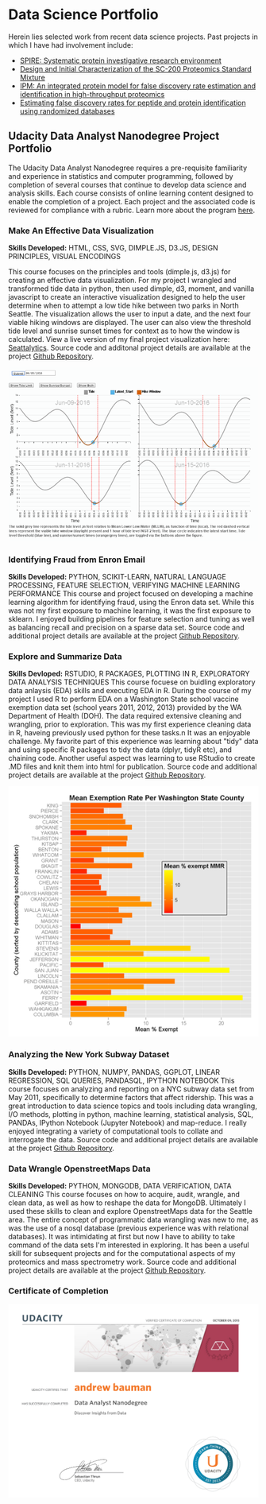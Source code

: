 # Data Science Portfolio

Herein lies selected work from recent data science projects.  Past projects in which I have had involvement include:

- [SPIRE: Systematic protein investigative research environment](http://www.sciencedirect.com/science/article/pii/S1874391911002004)
- [Design and Initial Characterization of the SC-200 Proteomics Standard Mixture](http://www.ncbi.nlm.nih.gov/pmc/articles/PMC3110723/)
- [IPM: An integrated protein model for false discovery rate estimation and identification in high-throughput proteomics](http://www.sciencedirect.com/science/article/pii/S1874391911002582)
- [Estimating false discovery rates for peptide and protein identification using randomized databases](http://onlinelibrary.wiley.com/doi/10.1002/pmic.200900619/full)

## Udacity Data Analyst Nanodegree Project Portfolio

The Udacity Data Analyst Nanodegree requires a pre-requisite familiarity and experience in statistics and computer programming, followed by completion of several courses that continue to develop data science and analysis skills.  Each course consists of online learning content designed to enable the completion of a project.  Each project and the associated code is reviewed for compliance with a rubric.  Learn more about the program [here](https://www.udacity.com/course/data-analyst-nanodegree--nd002).

### Make An Effective Data Visualization

**Skills Developed:** HTML, CSS, SVG, DIMPLE.JS, D3.JS, DESIGN PRINCIPLES, VISUAL ENCODINGS 

This course focuses on the principles and tools (dimple.js, d3.js) for creating an effective data visualization. For my project I wrangled and transformed tide data in python, then used dimple, d3, moment, and vanilla javascript to create an interactive visualization designed to help the user determine when to attempt a low tide hike between two parks in North Seattle.  The visualization allows the user to input a date, and the next four viable hiking windows are displayed.  The user can also view the threshold tide level and sunrise sunset times for context as to how the window is calculated. View a live version of my final project visualization here: [Seattalytics](http://seattalytics.com).  Source code and additonal project details are available at the project [Github Repository](https://github.com/baumanab/seattle_tides).

![Screen Shot](tide_vis.PNG)

### Identifying Fraud from Enron Email

**Skills Developed:** PYTHON, SCIKIT-LEARN, NATURAL LANGUAGE PROCESSING, FEATURE SELECTION, VERIFYING MACHINE LEARNING PERFORMANCE
This course and project focused on developing a machine learning algorithm for identifying fraud, using the Enron data set. While this was not my first exposure to machine learning, it was the first exposure to sklearn. I enjoyed building pipelines for feature selection and tuning as well as balancing recall and precision on a sparse data set.  Source code and additional project details are available at the project [Github Repository](https://github.com/baumanab/udacity_intro_machinelearning_project).

### Explore and Summarize Data

**Skills Devloped:** RSTUDIO, R PACKAGES, PLOTTING IN R, EXPLORATORY DATA ANALYSIS TECHNIQUES 
This course focuese on buidling exploratory data anlaysis (EDA) skills and executing EDA in R. During the course of my project I used R to perform EDA on a Washington State school vaccine exemption data set (school years 2011, 2012, 2013) provided by the WA Department of Health (DOH). The data required extensive cleaning and wrangling, prior to exploration. This was my first experience cleaning data in R, haveing previously used python for these tasks.n  It was an enjoyable challenge. My favorite part of this experience was learning about "tidy" data and using specific R packages to tidy the data (dplyr, tidyR etc), and chaining code. Another useful aspect was learning to use RStudio to create .MD files and knit them into html for publication.  Source code and additional project details are available at the project [Github Repository](https://github.com/baumanab/EDA_R_Udacity).

![](https://github.com/baumanab/EDA_R_Udacity/blob/master/EDA_R_FinalProject/img/final_plot_two.png)


### Analyzing the New York Subway Dataset

**Skills Developed:** PYTHON, NUMPY, PANDAS, GGPLOT, LINEAR REGRESSION, SQL QUERIES, PANDASQL, IPYTHON NOTEBOOK 
This course focuses on analyzing and reporting on a NYC subway data set from May 2011, specifically to determine factors that affect ridership. This was a great introduction to data science topics and tools including data wrangling, I/O methods, plotting in python, machine learning, statistical analysis, SQL, PANDAs, IPython Notebook (Jupyter Notebook) and map-reduce. I really enjoyed integrating a variety of computational tools to collate and interrogate the data. Source code and additional project details are available at the project [Github Repository](https://github.com/baumanab/IntroDSProject).

### Data Wrangle OpenstreetMaps Data

**Skills Developed:** PYTHON, MONGODB, DATA VERIFICATION, DATA CLEANING 
This course focuses on how to acquire, audit, wrangle, and clean data, as well as how to reshape the data for MongoDB. Ultimately I used these skills to clean and explore OpenstreetMaps data for the Seattle area. The entire concept of programmatic data wrangling was new to me, as was the use of a nosql database (previous experience was with relational databases). It was intimidating at first but now I have to ability to take command of the data sets I'm interested in exploring. It has been a useful skill for subsequent projects and for the computational aspects of my proteomics and mass spectrometry work. Source code and additional project details are available at the project [Github Repository](https://github.com/baumanab/udacity_mongo_github).


### Certificate of Completion

![DAND Certificate](DAND_certificate.png)




